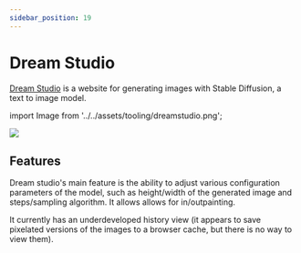 ```yaml
---
sidebar_position: 19
---
```


# Dream Studio

[Dream Studio](https://beta.dreamstudio.ai/dream) is a website for generating images with Stable Diffusion,
a text to image model.

import Image from '../../assets/tooling/dreamstudio.png';

<div style={{textAlign: 'center'}}>
  <img src={Image} style={{width: "750px"}} />
</div>

## Features

Dream studio's main feature is the ability to adjust various configuration parameters
of the model, such as height/width of the generated image and steps/sampling algorithm. It allows
allows for in/outpainting.

It currently has an underdeveloped history view (it appears to save pixelated versions of the images to a browser cache, but there is no way to view them).